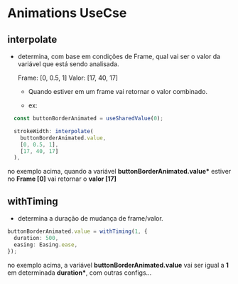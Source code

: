# Animations UseCse

## interpolate

- determina, com base em condições de Frame, qual vai ser o valor da variável que está sendo analisada.

  Frame: [0, 0.5, 1]
  Valor: [17, 40, 17]

  - Quando estiver em um frame vai retornar o valor combinado.

  - ex:

```ts
  const buttonBorderAnimated = useSharedValue(0);

  strokeWidth: interpolate(
    buttonBorderAnimated.value,
    [0, 0.5, 1],
    [17, 40, 17]
  ),
```

no exemplo acima, quando a variável **buttonBorderAnimated.value\*** estiver no **Frame [0]** vai retornar o **valor [17]**

## withTiming

- determina a duração de mudança de frame/valor.

```ts
buttonBorderAnimated.value = withTiming(1, {
  duration: 500,
  easing: Easing.ease,
});
```

no exemplo acima, a variável **buttonBorderAnimated.value** vai ser igual a **1** em determinada **duration\***, com outras configs...
